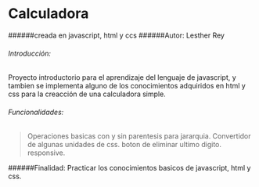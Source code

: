 # Calculadora 
######creada en javascript, html y ccs
######Autor: Lesther Rey 


###### Introducción:
Proyecto introductorio para el aprendizaje del lenguaje de javascript, y tambien se implementa alguno de los conocimientos adquiridos en html y css para la creacción de una calculadora simple.

###### Funcionalidades:
>Operaciones basicas con y sin parentesis para jararquia.
Convertidor de algunas unidades de css.
boton de eliminar ultimo digito.
responsive.

######Finalidad:
Practicar los conocimientos basicos de javascript, html y css.